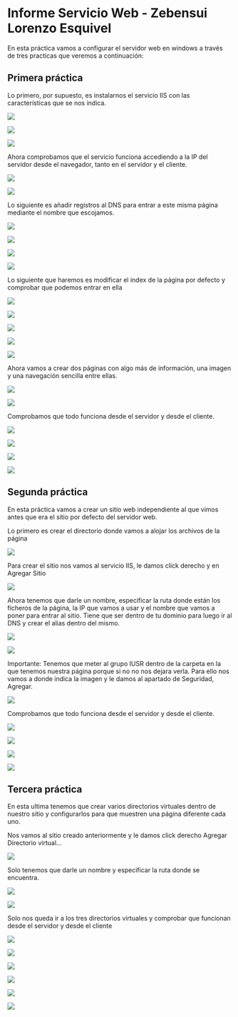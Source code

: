 # Informe Servicio Web - Zebensui Lorenzo Esquivel

En esta práctica vamos a configurar el servidor web en windows a través de tres practicas que veremos a continuación:

## Primera práctica

Lo primero, por supuesto, es instalarnos el servicio IIS con las características que se nos indica.

![](img/1.png)

![](img/2.png)

![](img/3.png)

Ahora comprobamos que el servicio funciona accediendo a la IP del servidor desde el navegador, tanto en el servidor y el cliente.

![](img/4.png)

![](img/5.png)

Lo siguiente es añadir registros al DNS para entrar a este misma página mediante el nombre que escojamos.

![](img/6.png)

![](img/7.png)

![](img/8.png)

![](img/9.png)

Lo siguiente que haremos es modificar el index de la página por defecto y comprobar que podemos entrar en ella

![](img/10.png)

![](img/11.png)

![](img/12.png)

![](img/13.png)

![](img/14.png)

Ahora vamos a crear dos páginas con algo más de información, una imagen y una navegación sencilla entre ellas.

![](img/15.png)

![](img/16.png)

Comprobamos que todo funciona desde el servidor y desde el cliente.

![](img/17.png)

![](img/18.png)

![](img/19.png)

![](img/20.png)

## Segunda práctica

En esta práctica vamos a crear un sitio web independiente al que vimos antes que era el sitio por defecto del servidor web.


Lo primero es crear el directorio donde vamos a alojar los archivos de la página

![](img/21.png)

Para crear el sitio nos vamos al servicio IIS, le damos click derecho y en Agregar Sitio

![](img/22.png)

Ahora tenemos que darle un nombre, especificar la ruta donde están los ficheros de la página, la IP que vamos a usar y el nombre que vamos a poner para entrar al sitio. Tiene que ser dentro de tu dominio para luego ir al DNS y crear el alias dentro del mismo.

![](img/23.png)

![](img/24.png)

Importante: Tenemos que meter al grupo IUSR dentro de la carpeta en la que tenemos nuestra página porque si no no nos dejara verla. Para ello nos vamos a donde indica la imagen y le damos al apartado de Seguridad, Agregar.

![](img/25.png)

Comprobamos que todo funciona desde el servidor y desde el cliente.

![](img/26.png)

![](img/27.png)

![](img/28.png)

![](img/29.png)

## Tercera práctica

En esta ultima tenemos que crear varios directorios virtuales dentro de nuestro sitio y configurarlos para que muestren una página diferente cada uno.

Nos vamos al sitio creado anteriormente y le damos click derecho Agregar Directorio virtual...

![](img/30.png)

Solo tenemos que darle un nombre y especificar la ruta donde se encuentra.

![](img/31.png)

![](img/32.png)

Solo nos queda ir a los tres directorios virtuales y comprobar que funcionan desde el servidor y desde el cliente

![](img/33.png)

![](img/34.png)

![](img/35.png)

![](img/36.png)

![](img/37.png)

![](img/38.png)
